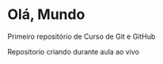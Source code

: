 # Olá, Mundo
 Primeiro repositório de Curso de Git e GitHub

 Repositorio criando durante aula ao vivo

